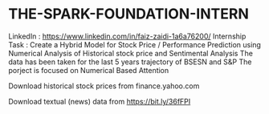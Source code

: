 # THE-SPARK-FOUNDATION-INTERN

LinkedIn : https://www.linkedin.com/in/faiz-zaidi-1a6a76200/
Internship Task : Create a Hybrid Model for Stock Price / Performance  Prediction using Numerical Analysis of Historical stock price and Sentimental Analysis
The data has been taken for the last 5 years trajectory of BSESN and S&P 
The porject is focused on Numerical Based Attention  

Download historical stock prices from finance.yahoo.com

Download textual (news) data from https://bit.ly/36fFPI


